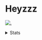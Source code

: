 # Heyzzz  

[![.](https://skillicons.dev/icons?i=js,java)](https://skillicons.dev)  

<details>
<summary>Stats</summary
<!--START_SECTION:waka-->

```txt
JavaScript   13 hrs 42 mins  █████████████████░░░░░░░░   68.45 %
TypeScript   5 hrs 12 mins   ██████▓░░░░░░░░░░░░░░░░░░   26.03 %
CSS          33 mins         ▓░░░░░░░░░░░░░░░░░░░░░░░░   02.80 %
JSON         28 mins         ▓░░░░░░░░░░░░░░░░░░░░░░░░   02.36 %
TSConfig     2 mins          ░░░░░░░░░░░░░░░░░░░░░░░░░   00.19 %
```

<!--END_SECTION:waka-->
</details>
